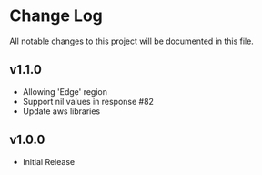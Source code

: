# Change Log

All notable changes to this project will be documented in this file.


## v1.1.0

- Allowing 'Edge' region
- Support nil values in response #82
- Update aws libraries


## v1.0.0

- Initial Release
